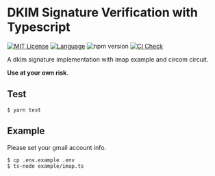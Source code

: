 # DKIM Signature Verification with Typescript


[![MIT License](https://img.shields.io/github/license/inverse-technology/dkim-ts?style=flat-square)](https://github.com/inverse-technology/dkim-ts/blob/master/LICENSE)
[![Language](https://img.shields.io/badge/language-TypeScript-blue.svg?style=flat-square)](https://www.typescriptlang.org) ![npm version](https://badge.fury.io/js/dkim-verifier.svg) [![CI Check](https://github.com/inverse-technology/dkim-ts/actions/workflows/index.yml/badge.svg)](https://github.com/inverse-technology/dkim-ts/actions/workflows/index.yml)


A dkim signature implementation with imap example and circom circuit.

**Use at your own risk**.


## Test

```shell
$ yarn test
```

## Example

Please set your gmail account info.

```shell
$ cp .env.example .env
$ ts-node example/imap.ts
```

